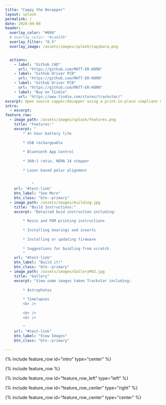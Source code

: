 ```yaml
---
title: "Cappy the Decapper"
layout: splash
permalink: /
date: 2020-04-08
header:
  overlay_color: "#000"
  # overlay_color: "#ca423b"
  overlay_filter: "0.5"
  overlay_image: /assets/images/splash/capybara.png


  actions:
    - label: "Github CAD"
      url: "https://github.com/MATT-ER-HORN"
    - label: "Github Driver PCB" 
      url: "https://github.com/MATT-ER-HORN" 
    - label: "Github Driver PCB" 
      url: "https://github.com/MATT-ER-HORN"   
    - label: "Buy on Tindie"
      url: "https://www.tindie.com/stores/trackstar/" 
excerpt: Open source capper/decapper using a print-in-place compliant mechanism and two stepper motors
intro: 
  - excerpt: 
feature_row:
  - image_path: /assets/images/splash/features.png
    title: "Features:"
    excerpt: "
		* 4+ hour battery life
		
		* USB rechargeable
		
		* Bluetooth App Control
		
		* 360:1 ratio, NEMA 14 stepper 
		
		* Laser based polar alignment
		
		
			"
    url: "#test-link"
    btn_label: "See More"
    btn_class: "btn--primary"
  - image_path: /assets/images/building.jpg
    title: "Build Instructions:"
    excerpt: "Detailed buid instruction including:
	
		* Resin and FDM printing instructions
		
		* Installing bearings and inserts
		
		* Installing or updating firmware
		
		* Suggestions for buidling from scratch
		"
    url: "#test-link"
    btn_label: "Build it!"
    btn_class: "btn--primary"
  - image_path: /assets/images/GalleryM42.jpg
    title: "Gallery"
    excerpt: "View some images taken Trackstar including:
	
		* Astrophotos
		
		* Timelapses 
		<br />
		
		<br /> 
		<br /> 
		
		"
    url: "#test-link"
    btn_label: "View Images"
    btn_class: "btn--primary"

---
```


{% include feature_row id="intro" type="center" %}

{% include feature_row %}

{% include feature_row id="feature_row_left" type="left" %}

{% include feature_row id="feature_row_center" type="right" %}

{% include feature_row id="feature_row_center" type="center" %}